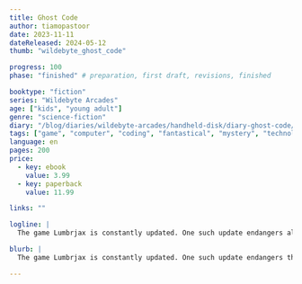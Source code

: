 ```yaml
---
title: Ghost Code
author: tiamopastoor
date: 2023-11-11
dateReleased: 2024-05-12
thumb: "wildebyte_ghost_code"

progress: 100
phase: "finished" # preparation, first draft, revisions, finished

booktype: "fiction"
series: "Wildebyte Arcades"
age: ["kids", "young adult"] 
genre: "science-fiction"
diary: "/blog/diaries/wildebyte-arcades/handheld-disk/diary-ghost-code/"
tags: ["game", "computer", "coding", "fantastical", "mystery", "technology", "adventure"]
language: en
pages: 200
price:
  - key: ebook
    value: 3.99
  - key: paperback
    value: 11.99

links: ""

logline: |
  The game Lumbrjax is constantly updated. One such update endangers all the characters. Trapped in a dark forest, Wildebyte must uncover its secrets and repair the game, as a fairy tale quickly turns into a ghost story.

blurb: |
  The game Lumbrjax is constantly updated. One such update endangers the lives of all the characters. Trapped in a dark forest, Wildebyte must uncover the secret behind a ghost story and repair the game, in exchange for another Lost Memory.

---
```


